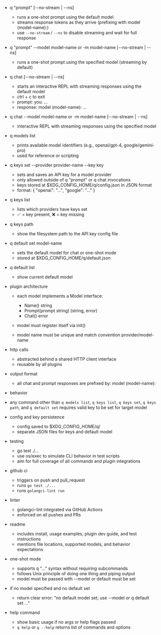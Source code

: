 * q "prompt" [--no-stream | --ns]

  * runs a one-shot prompt using the default model
  * streams response tokens as they arrive (prefixing with model (model-name):)
  * use `--no-stream` / `--ns` to disable streaming and wait for full response

* q "prompt" --model model-name or -m model-name [--no-stream | --ns]

  * runs a one-shot prompt using the specified model (streaming by default)

* q chat [--no-stream | --ns]

  * starts an interactive REPL with streaming responses using the default model
  * ctrl + c to exit
  * prompt: you: ...
  * response: model (model-name): ...

* q chat --model model-name or -m model-name [--no-stream | --ns]

  * interactive REPL with streaming responses using the specified model

* q models list

  * prints available model identifiers (e.g., openai/gpt-4, google/gemini-pro)
  * used for reference or scripting

* q keys set --provider provider-name --key key

  * sets and saves an API key for a model provider
  * only allowed outside of q "prompt" or q chat invocations
  * keys stored at \$XDG\_CONFIG\_HOME/q/config.json in JSON format
  * format: { "openai": "...", "google": "..." }


* q keys list

  * lists which providers have keys set
  * ✅ = key present, ❌ = key missing

* q keys path

  * show the filesystem path to the API key config file


* q default set model-name

  * sets the default model for chat or one-shot mode
  * stored at \$XDG\_CONFIG\_HOME/q/default.json

* q default list

  * show current default model

* plugin architecture

  * each model implements a Model interface:

    * Name() string
    * Prompt(prompt string) (string, error)
    * Chat() error
  * model must register itself via init()
  * model name must be unique and match convention provider/model-name

* http calls

  * abstracted behind a shared HTTP client interface
  * reusable by all plugins

* output format

  * all chat and prompt responses are prefixed by: model (model-name):

* behavior

* any command other than `q models list`, `q keys list`, `q keys set`, `q keys path`, and `q default set` requires valid key to be set for target model

* config and key persistence

  * config saved to \$XDG\_CONFIG\_HOME/q/
  * separate JSON files for keys and default model

* testing

  * go test ./...
  * use os/exec to simulate CLI behavior in test scripts
  * aim for full coverage of all commands and plugin integrations

* github ci

  * triggers on push and pull\_request
  * runs `go test ./...`
  * runs `golangci-lint run`

* linter

  * golangci-lint integrated via GitHub Actions
  * enforced on all pushes and PRs

* readme

  * includes install, usage examples, plugin dev guide, and test instructions
  * mentions file locations, supported models, and behavior expectations

* one-shot mode

  * supports q "..." syntax without requiring subcommands
  * follows Unix principle of doing one thing and piping output
  * model must be passed with --model or default must be set

* if no model specified and no default set

  * return clear error: "no default model set; use --model or q default set ..."

* help command

  * show basic usage if no args or help flags passed
  * `q help` or `q --help` returns list of commands and options
